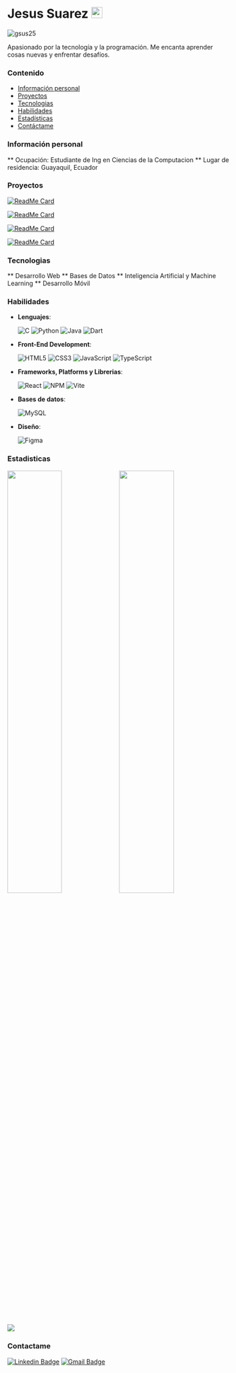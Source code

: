 # Jesus Suarez <img src="https://media.giphy.com/media/hvRJCLFzcasrR4ia7z/giphy.gif" width="25px">
<p align="left"> <img src="https://komarev.com/ghpvc/?username=gsus25" alt="gsus25" /> </p>

Apasionado por la tecnología y la programación. Me encanta aprender cosas nuevas y enfrentar desafíos.
### Contenido
* [Información personal](#información-personal)
* [Proyectos](#proyectos)
* [Tecnologias](#tecnologias)
* [Habilidades](#habilidades)
* [Estadísticas](#estadisticas)
* [Contáctame](#contactame)

### Información personal
** Ocupación: Estudiante de Ing en Ciencias de la Computacion
** Lugar de residencia: Guayaquil, Ecuador

### Proyectos

  [![ReadMe Card](https://github-readme-stats.vercel.app/api/pin/?username=gsus25&repo=curriculum&theme=normal)](https://github.com/gsus25/curriculum)
  
  [![ReadMe Card](https://github-readme-stats.vercel.app/api/pin/?username=gsus25&repo=landing&theme=normal)](https://github.com/gsus25/landing)
  
  [![ReadMe Card](https://github-readme-stats.vercel.app/api/pin/?username=gsus25&repo=dashboard&theme=normal)](https://github.com/gsus25/dashboard)
  
  [![ReadMe Card](https://github-readme-stats.vercel.app/api/pin/?username=gsus25&repo=encriptador-archivos&theme=normal)](https://github.com/gsus25/encriptador-archivos)


### Tecnologias
** Desarrollo Web
** Bases de Datos
** Inteligencia Artificial y Machine Learning
** Desarrollo Móvil

### Habilidades

- **Lenguajes**:
  
    ![C](https://img.shields.io/badge/C%20-%232370ED.svg?style=for-the-badge&logo=c&logoColor=white)
    ![Python](https://img.shields.io/badge/Python%20-%2314354C.svg?style=for-the-badge&logo=python&logoColor=white)
    ![Java](https://img.shields.io/badge/java-%23ED8B00.svg?style=for-the-badge&logo=openjdk&logoColor=white)
    ![Dart](https://img.shields.io/badge/dart-%230175C2.svg?style=for-the-badge&logo=dart&logoColor=white)

    
- **Front-End Development**:
  
   ![HTML5](https://img.shields.io/badge/HTML5%20-%23E34F26.svg?style=for-the-badge&logo=html5&logoColor=white)
   ![CSS3](https://img.shields.io/badge/CSS%20-%231572B6.svg?style=for-the-badge&logo=css3&logoColor=white)
   ![JavaScript](https://img.shields.io/badge/JavaScript%20-%23F7DF1E.svg?style=for-the-badge&logo=javascript&logoColor=black)
   ![TypeScript](https://img.shields.io/badge/typescript-%23007ACC.svg?style=for-the-badge&logo=typescript&logoColor=white)
  
- **Frameworks, Platforms y Librerias**:
  
   ![React](https://img.shields.io/badge/react-%2320232a.svg?style=for-the-badge&logo=react&logoColor=%2361DAFB)
   ![NPM](https://img.shields.io/badge/NPM-%23CB3837.svg?style=for-the-badge&logo=npm&logoColor=white)
   ![Vite](https://img.shields.io/badge/vite-%23646CFF.svg?style=for-the-badge&logo=vite&logoColor=white)
  
- **Bases de datos**:
  
  	![MySQL](https://img.shields.io/badge/mysql-4479A1.svg?style=for-the-badge&logo=mysql&logoColor=white)

- **Diseño**:

    ![Figma](https://img.shields.io/badge/figma-%23F24E1E.svg?style=for-the-badge&logo=figma&logoColor=white)

### Estadisticas
<img width="49.5%" src="https://github-readme-stats.vercel.app/api?username=gsus25&show_icons=true&theme=gruvbox&hide_border=true" />
<img width="49.5%" src = "https://github-readme-stats.vercel.app/api/top-langs/?username=gsus25&layout=compact" />

<img src = "https://github-readme-stats.vercel.app/api/top-langs/?username=gsus25&layout=compact">



### Contactame
[![Linkedin Badge](https://img.shields.io/badge/-JesusSuarez-blue?style=flat-square&logo=Linkedin&logoColor=white&link=https://www.linkedin.com/in/jesus-suarez-aspiazu-2a9373280/)](https://www.linkedin.com/in/jesus-suarez-aspiazu-2a9373280/) [![Gmail Badge](https://img.shields.io/badge/-suarezaspiazuj@gmail.com-c14438?style=flat-square&logo=Gmail&logoColor=white&link=mailto:suarezaspiazuj@gmail.com)](mailto:suarezaspiazuj@gmail.com) 
